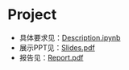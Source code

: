 # Project

- 具体要求见：[Description.ipynb](./Description.ipynb)
- 展示PPT见：[Slides.pdf](./Slides.pdf)
- 报告见：[Report.pdf](./Report.pdf)